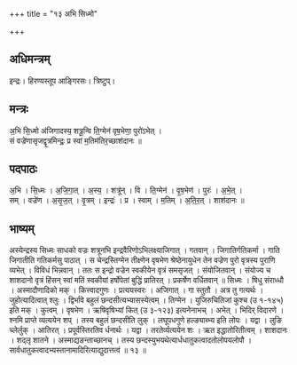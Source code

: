 +++
title = "१३ अभि सिध्मो"

+++
## अधिमन्त्रम्
इन्द्रः। हिरण्यस्तूप आङ्गिरसः। त्रिष्टुप्।

## मन्त्रः
अ॒भि सि॒ध्मो अ॑जिगादस्य॒ शत्रू॒न्वि ति॒ग्मेन॑ वृष॒भेणा॒ पुरो॑ऽभेत् ।  
सं वज्रे॑णासृजद्वृ॒त्रमिन्द्रः॒ प्र स्वां म॒तिम॑तिर॒च्छाश॑दानः ॥

## पदपाठः
अ॒भि । सि॒ध्मः । अ॒जि॒गा॒त् । अ॒स्य॒ । शत्रू॑न् । वि । ति॒ग्मेन॑ । वृ॒ष॒भेण॑ । पुरः॑ । अ॒भे॒त् ।  
सम् । वज्रे॑ण । अ॒सृ॒ज॒त् । वृ॒त्रम् । इन्द्रः॑ । प्र । स्वाम् । म॒तिम् । अ॒ति॒र॒त् । शाश॑दानः ॥

## भाष्यम्
अस्येन्द्रस्य सिध्मः साधको वज्रः शत्रूनभि इन्द्रवैरिणोऽभिलक्ष्याजिगात् । गतवान् । जिगातिर्गतिकर्मा । गाति जिगातीति गतिकर्मसु पाठात् । स चेन्द्रस्तिग्मेन तीक्ष्णेन वृषभेण श्रेष्ठेनायुधेन तेन वज्रेण पुरो वृत्रस्य पुराणि व्यभेत् । विविधं भिन्नवान् । ततः स इन्द्रो वज्रेन स्वकीयेन वृत्रं समसृजत् । संयोजितवान् । संयोज्य च शाशदानो वृत्रं हिंसन् स्वां मतिं स्वकीयां हर्षोपेतां बुद्धिं प्रातिरत् । प्रकर्षेण वर्धितवान् ॥ सिध्मः । षिधु संराध्धौ । अस्मादौणादिको मक् । कित्त्वादगुणः । प्रत्ययस्वरः । अजिगात् । गा स्तुतौ । अत्र तु गत्यर्थः । जुहोत्यादित्वात् श्लुः । द्विर्भावे बहुलं छन्दसीत्यभ्यासस्येत्वम् । तिग्मेन । युजिरुचितिजां कुश्च (उ १-१४५) इति मक् । कुत्वम् । वृषभेण । ऋषिवृषिभ्यां कित् (उ ३-१२३) इत्यनेनाभच् । अभेत् । भिदिर् विदारणे । श्नमि प्राप्ते व्यत्ययेन शप् । तस्य बहुलं छन्दसीति लुक् । लघूपधगुणे हल्ङ्याब्भ्य इति लोपः । यद्वा । लुङि च्लेर्लुक् । आतिरत् । प्रपूर्वस्तिरतिव र्धनार्थः । यद्वा । तरतेर्व्यत्ययेन शः । ऋत इद्धातोरितीत्वम् । शाशदानः । शद्लृ शातने । अस्माद्यङन्ताच्छानच् । तस्य छन्दस्युभयथेत्यार्धधातुकत्वादतोलोपयलोपौ । सार्वधातुकत्वादभ्यस्तानामादिरित्याद्युदात्तत्वं ॥ १३ ॥